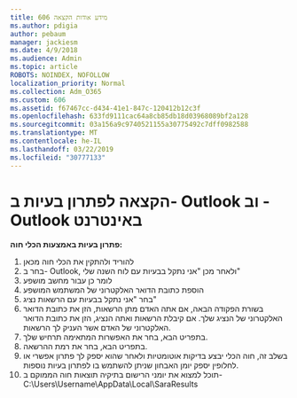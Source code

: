 ```yaml
---
title: 606 מידע אודות הקצאה
ms.author: pdigia
author: pebaum
manager: jackiesm
ms.date: 4/9/2018
ms.audience: Admin
ms.topic: article
ROBOTS: NOINDEX, NOFOLLOW
localization_priority: Normal
ms.collection: Adm_O365
ms.custom: 606
ms.assetid: f67467cc-d434-41e1-847c-120412b12c3f
ms.openlocfilehash: 633fd9111cac64a8cb85db18d03968089bf2a128
ms.sourcegitcommit: 03a156a9c9740521155a30775492c7dff0982588
ms.translationtype: MT
ms.contentlocale: he-IL
ms.lasthandoff: 03/22/2019
ms.locfileid: "30777133"
---
```

# <a name="troubleshooting-delegation-in-outlook-and-outlook-on-the-web"></a>הקצאה לפתרון בעיות ב- Outlook וב -Outlook באינטרנט

**פתרון בעיות באמצעות הכלי חוה:**

1. להוריד ולהתקין את הכלי חוה מכאן
1. בחר ב- Outlook, ולאחר מכן "אני נתקל בבעיות עם לוח השנה שלי"
1. לומר כן עבור מחשב מושפע
1. הוספת כתובת הדואר האלקטרוני של המשתמש המושפע
1. בחר "אני נתקל בבעיות עם הרשאות נציג"
1. בשורת הפקודה הבאה, אם אתה האדם מתן הרשאות, הזן את כתובת הדואר האלקטרוני של הנציג שלך. אם קיבלת הרשאות ואתה הנציג, הזן את כתובת הדואר האלקטרוני של האדם אשר העניק לך הרשאות.
1. בתפריט הבא, בחר את האפשרות המתאימה תרחיש שלך. 
1. בתפריט הבא, בחר את רמת ההרשאה.
1. בשלב זה, חוה הכלי יבצע בדיקות אוטומטיות ולאחר שהוא יספק לך פתרון אפשרי או לחלופין יספק יומן האבחון שניתן להשתמש בו לפתרון בעיות נוספות.
1. תוכל למצוא את יומני הרישום בתיקיה תוצאות חוה הממוקם ב- C:\Users\Username\AppData\Local\SaraResults